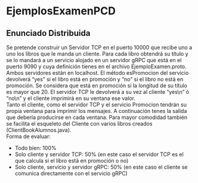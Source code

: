 # EjemplosExamenPCD

## Enunciado Distribuida
Se pretende construir un Servidor TCP en el puerto 10000 que recibe uno a uno los libros que le manda un cliente. Para cada libro  obtendrá su título y se lo mandará a un servicio alojado en un servidor gRPC que está en el  puerto 9090 y cuya definición tienes en el archivo EjemploExamen.proto.  
Ambos servidores están en localhost.
El método esPromocion del servicio devolverá “yes” si el libro está en promoción y “no” si el libro no está en promoción. Se considera que está en promoción si la longitud de su título es mayor que 20. El servidor TCP le devolverá a su vez al cliente “yes\n” ó “no\n” y el cliente imprimirá en su ventana ese valor.  
Tanto el cliente, como el servidor TCP y el servicio Promocion tendrán su propia ventana para imprimir los mensajes. A continuación tenes la salida que debería producirse en cada ventana. Para mayor comodidad también se facilita el esqueleto del Cliente con varios libros creados (ClientBookAlumnos.java).  
Forma de evaluar:
- Todo bien: 100%
- Solo cliente y servidor TCP: 50% (en este caso el servidor TCP es el que calcula si el libro está en promoción o no)
- Solo cliente, servicio y servidor gRPC: 50% (en este caso el cliente se comunica directamente con el servicio gRPC)